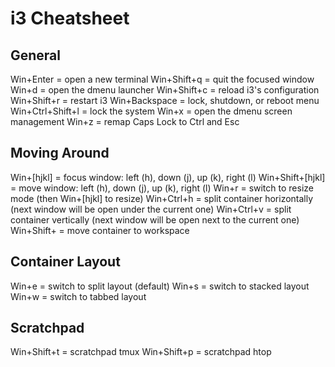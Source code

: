 # i3 Cheatsheet

## General

Win+Enter = open a new terminal
Win+Shift+q = quit the focused window
Win+d = open the dmenu launcher
Win+Shift+c = reload i3's configuration
Win+Shift+r = restart i3
Win+Backspace = lock, shutdown, or reboot menu
Win+Ctrl+Shift+l = lock the system
Win+x = open the dmenu screen management
Win+z = remap Caps Lock to Ctrl and Esc

## Moving Around

Win+[hjkl] = focus window: left (h), down (j), up (k), right (l)
Win+Shift+[hjkl] = move window: left (h), down (j), up (k), right (l)
Win+r = switch to resize mode (then Win+[hjkl] to resize)
Win+Ctrl+h = split container horizontally (next window will be open under the current one)
Win+Ctrl+v = split container vertically (next window will be open next to the current one)
Win+Shift+<number> = move container to workspace <number>

## Container Layout

Win+e = switch to split layout (default)
Win+s = switch to stacked layout
Win+w = switch to tabbed layout

## Scratchpad

Win+Shift+t = scratchpad tmux
Win+Shift+p = scratchpad htop
